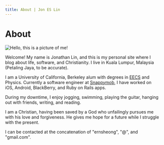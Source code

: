 ```yaml
---
title: About | Jon ES Lin
---
```


# About

<!--- Profile pic -->
<img src="/images/profile-pic.jpg" alt="Hello, this is a picture of me!" class="profile-image"/>

Welcome! My name is Jonathan Lin, and this is my personal site where I blog about life, software, and Christianity.
I live in Kuala Lumpur, Malaysia (Petaling Jaya, to be accurate).

I am a University of California, Berkeley alum with degrees in [EECS](http://www.eecs.berkeley.edu/) and Physics.
Currently a software engineer at [Snappymob](http://www.snappymob.com), I have worked on iOS, Android, BlackBerry, and Ruby on Rails apps.

During my downtime, I enjoy jogging, swimming, playing the guitar, hanging out with friends, writing, and reading.

I am a Christian, having been saved by a God who unfailingly pursues me with his love and forgiveness.
He gives me hope for a future while I struggle with the present.

I can be contacted at the concatenation of "ernsheong", "@", and "gmail.com".
